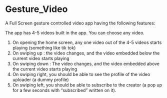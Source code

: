 # Gesture_Video
A Full Screen gesture controlled video app having the following features:

The app has 4-5 videos built in the app. You can choose any video.

1. On opening the home screen, any one video out of the 4-5 videos starts playing (something like tik tok)
2. On swiping up : the video changes, and the video embedded below the current video starts playing
3. On swiping down : The video changes, and the video embedded above the current video starts playing
4. On swiping right, you should be able to see the profile of the video uploader (a dummy profile)
5. On swiping left, you should be able to subscribe to the creator (a pop up for a few seconds with “subscribed” written on it).
